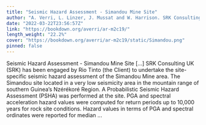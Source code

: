 ```yaml
---
title: "Seismic Hazard Assessment - Simandou Mine Site"
author: "A. Verri, L. Linzer, J. Mussat and W. Harrison. SRK Consulting"
date: "2022-03-22T23:56:57Z"
link: "https://bookdown.org/averri/ar-m2c19/"
length_weight: "22.2%"
cover: "https://bookdown.org/averri/ar-m2c19/static/Simandou.png"
pinned: false
---
```


Seismic Hazard Assessment - Simandou Mine Site [...] SRK Consulting UK (SRK) has been engaged by Rio Tinto (the Client) to undertake the site-specific seismic hazard assessment of the Simandou Mine area. The Simandou site located in a very low seismicity area in the mountain range of southern Guinea’s Nzérékoré Region. A Probabilistic Seismic Hazard Assessment (PSHA) was performed at the site. PGA and spectral acceleration hazard values were computed for return periods up to 10,000 years for rock site conditions. Hazard values in terms of PGA and spectral ordinates were reported for median ...
